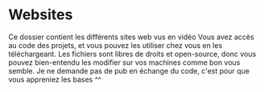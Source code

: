 # Websites
Ce dossier contient les différents sites web vus en vidéo
Vous avez accès au code des projets, et vous pouvez les utiliser chez vous en les téléchargeant.
Les fichiers sont libres de droits et open-source, donc vous pouvez bien-entendu les modifier sur vos machines comme bon vous semble.
Je ne demande pas de pub en échange du code, c'est pour que vous appreniez les bases ^^
